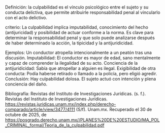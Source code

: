 Definición: la culpabilidad es el vínculo psicológico entre el sujeto y su conducta delictiva, que permite atribuirle responsabilidad penal al vincularlo con el acto delictivo. 

criterio: La culpabilidad implica imputabilidad, conocimiento del hecho (antijuricidad) y posibilidad de actuar conforme a la norma. Es clave para determinar la responsabilidad penal y que solo puede analizarse después de haber determinado la acción, la tipicidad y la antijuridicidad. 

Ejemplos:
Un conductor atropella intencionalmente a un peatón tras una discusión.
Imputabilidad: El conductor es mayor de edad, sano mentalmente y capaz de comprender la ilegalidad de su acto.
Conciencia de la antijuridicidad: Sabía que atropellar a alguien es ilegal.
Exigibilidad de otra conducta: Podía haberse retirado o llamado a la policía, pero eligió agredir.
Conclusión: Hay culpabilidad dolosa. El sujeto actuó con intención y plena conciencia del daño.

Bibliografía:
Revistas del Instituto de Investigaciones Jurídicas. (s. f.). Revistas del Instituto de Investigaciones Jurídicas. https://revistas.juridicas.unam.mx/index.php/derecho-comparado/article/view/3477/4111
(S/f). Unam.mx. Recuperado el 30 de octubre de 2025, de https://posgrado.derecho.unam.mx//PLANES%20DE%20ESTUDIO/MA_POL_CRIMINAL_formal/Teoria_de_la_culpabilidad.pdf
